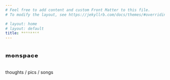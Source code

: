 ```yaml
---
# Feel free to add content and custom Front Matter to this file.
# To modify the layout, see https://jekyllrb.com/docs/themes/#overriding-theme-defaults

# layout: home
# layout: default
title: ᵐᵒⁿˢᵖᵃᶜᵉ
---
```


<div class="hero">
  <h1>ᵐᵒⁿˢᵖᵃᶜᵉ</h1>
  <p>thoughts &#47; pics &#47; songs</p>
  <!-- You can add an image tag here for the picture -->
</div>